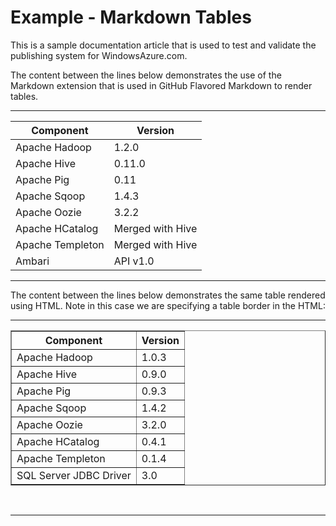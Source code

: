 ﻿<properties pageTitle="Documentation Example - Tables in Markdown" description="This is an example document" title="Documentation Example - Tables in Markdown" services="" documentationCenter="" metaKeywords="" solutions="" authors="" videoId="" scriptId="" />


# Example - Markdown Tables #
This is a sample documentation article that is used to test and validate the publishing system for WindowsAzure.com.  

The content between the lines below demonstrates the use of the Markdown extension that is used in GitHub Flavored Markdown to render tables. 

---

|  Component      |    Version    |
|--------|--------|
| Apache Hadoop     | 1.2.0     |
| Apache Hive       | 0.11.0       |
| Apache Pig       | 0.11       |
| Apache Sqoop       | 1.4.3       |
| Apache Oozie       | 3.2.2       |
| Apache HCatalog       | Merged with Hive       |
| Apache Templeton       | Merged with Hive       |
| Ambari       | API v1.0       |

---

The content between the lines below demonstrates the same table rendered using HTML.  Note in this case we are specifying a table border in the HTML:

---

<table border="1">
<tr><th>Component</th><th>Version</th></tr>
<tr><td>Apache Hadoop</td><td>1.0.3</td></tr>
<tr><td>Apache Hive</td><td>0.9.0</td></tr>
<tr><td>Apache Pig</td><td>0.9.3</td></tr>
<tr><td>Apache Sqoop</td><td>1.4.2</td></tr>
<tr><td>Apache Oozie</td><td>3.2.0</td></tr>
<tr><td>Apache HCatalog</td><td>0.4.1</td></tr>
<tr><td>Apache Templeton</td><td>0.1.4</td></tr>
<tr><td>SQL Server JDBC Driver</td><td>3.0</td></tr>
</table><br/>

---


